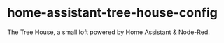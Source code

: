 # home-assistant-tree-house-config
The Tree House, a small loft powered by Home Assistant &amp; Node-Red.
